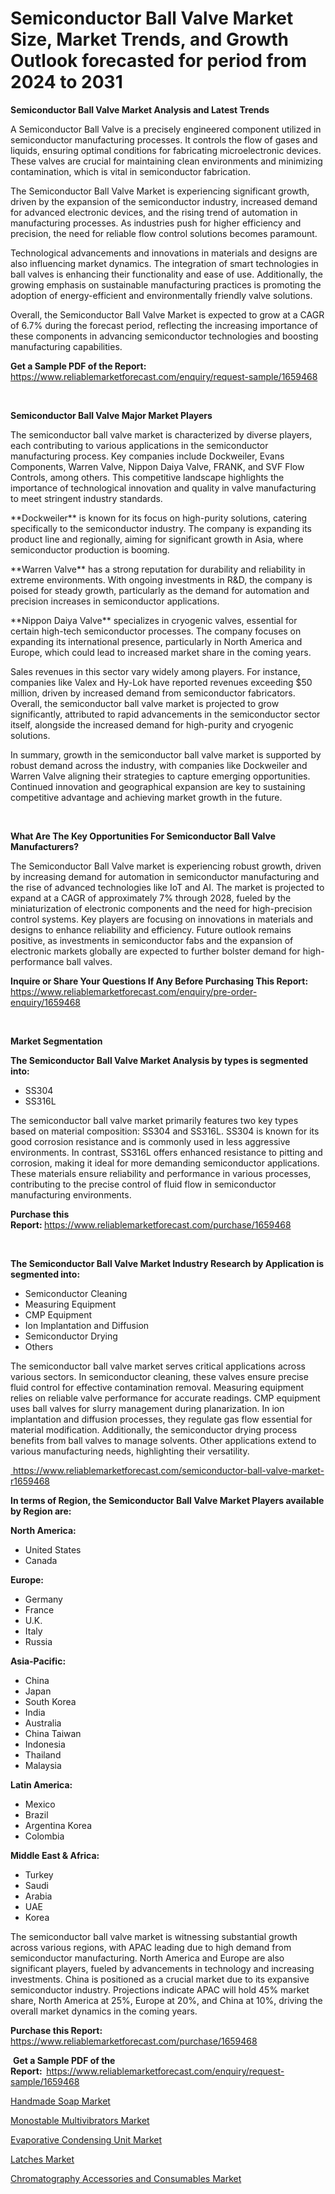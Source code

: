 <p><h1>Semiconductor Ball Valve Market Size, Market Trends, and Growth Outlook forecasted for period from 2024 to 2031</h1></p><p><strong>Semiconductor Ball Valve Market Analysis and Latest Trends</strong></p>
<p><p>A Semiconductor Ball Valve is a precisely engineered component utilized in semiconductor manufacturing processes. It controls the flow of gases and liquids, ensuring optimal conditions for fabricating microelectronic devices. These valves are crucial for maintaining clean environments and minimizing contamination, which is vital in semiconductor fabrication.</p><p>The Semiconductor Ball Valve Market is experiencing significant growth, driven by the expansion of the semiconductor industry, increased demand for advanced electronic devices, and the rising trend of automation in manufacturing processes. As industries push for higher efficiency and precision, the need for reliable flow control solutions becomes paramount.</p><p>Technological advancements and innovations in materials and designs are also influencing market dynamics. The integration of smart technologies in ball valves is enhancing their functionality and ease of use. Additionally, the growing emphasis on sustainable manufacturing practices is promoting the adoption of energy-efficient and environmentally friendly valve solutions.</p><p>Overall, the Semiconductor Ball Valve Market is expected to grow at a CAGR of 6.7% during the forecast period, reflecting the increasing importance of these components in advancing semiconductor technologies and boosting manufacturing capabilities.</p></p>
<p><strong>Get a Sample PDF of the Report:&nbsp;</strong> <a href="https://www.reliablemarketforecast.com/enquiry/request-sample/1659468?utm_campaign=1117&utm_medium=2&utm_source=Github&utm_content=ia&utm_term=28092024&utm_id=semiconductor-ball-valve">https://www.reliablemarketforecast.com/enquiry/request-sample/1659468</a></p>
<p>&nbsp;</p>
<p><strong>Semiconductor Ball Valve Major Market Players</strong></p>
<p><p>The semiconductor ball valve market is characterized by diverse players, each contributing to various applications in the semiconductor manufacturing process. Key companies include Dockweiler, Evans Components, Warren Valve, Nippon Daiya Valve, FRANK, and SVF Flow Controls, among others. This competitive landscape highlights the importance of technological innovation and quality in valve manufacturing to meet stringent industry standards.</p><p>**Dockweiler** is known for its focus on high-purity solutions, catering specifically to the semiconductor industry. The company is expanding its product line and regionally, aiming for significant growth in Asia, where semiconductor production is booming.</p><p>**Warren Valve** has a strong reputation for durability and reliability in extreme environments. With ongoing investments in R&D, the company is poised for steady growth, particularly as the demand for automation and precision increases in semiconductor applications.</p><p>**Nippon Daiya Valve** specializes in cryogenic valves, essential for certain high-tech semiconductor processes. The company focuses on expanding its international presence, particularly in North America and Europe, which could lead to increased market share in the coming years.</p><p>Sales revenues in this sector vary widely among players. For instance, companies like Valex and Hy-Lok have reported revenues exceeding $50 million, driven by increased demand from semiconductor fabricators. Overall, the semiconductor ball valve market is projected to grow significantly, attributed to rapid advancements in the semiconductor sector itself, alongside the increased demand for high-purity and cryogenic solutions.</p><p>In summary, growth in the semiconductor ball valve market is supported by robust demand across the industry, with companies like Dockweiler and Warren Valve aligning their strategies to capture emerging opportunities. Continued innovation and geographical expansion are key to sustaining competitive advantage and achieving market growth in the future.</p></p>
<p>&nbsp;</p>
<p><strong>What Are The Key Opportunities For Semiconductor Ball Valve Manufacturers?</strong></p>
<p><p>The Semiconductor Ball Valve market is experiencing robust growth, driven by increasing demand for automation in semiconductor manufacturing and the rise of advanced technologies like IoT and AI. The market is projected to expand at a CAGR of approximately 7% through 2028, fueled by the miniaturization of electronic components and the need for high-precision control systems. Key players are focusing on innovations in materials and designs to enhance reliability and efficiency. Future outlook remains positive, as investments in semiconductor fabs and the expansion of electronic markets globally are expected to further bolster demand for high-performance ball valves.</p></p>
<p><strong>Inquire or Share Your Questions If Any Before Purchasing This Report:</strong> <a href="https://www.reliablemarketforecast.com/enquiry/pre-order-enquiry/1659468?utm_campaign=1117&utm_medium=2&utm_source=Github&utm_content=ia&utm_term=28092024&utm_id=semiconductor-ball-valve">https://www.reliablemarketforecast.com/enquiry/pre-order-enquiry/1659468</a></p>
<p>&nbsp;</p>
<p><strong>Market Segmentation</strong></p>
<p><strong>The Semiconductor Ball Valve Market Analysis by types is segmented into:</strong></p>
<p><ul><li>SS304</li><li>SS316L</li></ul></p>
<p><p>The semiconductor ball valve market primarily features two key types based on material composition: SS304 and SS316L. SS304 is known for its good corrosion resistance and is commonly used in less aggressive environments. In contrast, SS316L offers enhanced resistance to pitting and corrosion, making it ideal for more demanding semiconductor applications. These materials ensure reliability and performance in various processes, contributing to the precise control of fluid flow in semiconductor manufacturing environments.</p></p>
<p><strong>Purchase this Report:&nbsp;</strong><a href="https://www.reliablemarketforecast.com/purchase/1659468?utm_campaign=1117&utm_medium=2&utm_source=Github&utm_content=ia&utm_term=28092024&utm_id=semiconductor-ball-valve">https://www.reliablemarketforecast.com/purchase/1659468</a></p>
<p>&nbsp;</p>
<p><strong>The Semiconductor Ball Valve Market Industry Research by Application is segmented into:</strong></p>
<p><ul><li>Semiconductor Cleaning</li><li>Measuring Equipment</li><li>CMP Equipment</li><li>Ion Implantation and Diffusion</li><li>Semiconductor Drying</li><li>Others</li></ul></p>
<p><p>The semiconductor ball valve market serves critical applications across various sectors. In semiconductor cleaning, these valves ensure precise fluid control for effective contamination removal. Measuring equipment relies on reliable valve performance for accurate readings. CMP equipment uses ball valves for slurry management during planarization. In ion implantation and diffusion processes, they regulate gas flow essential for material modification. Additionally, the semiconductor drying process benefits from ball valves to manage solvents. Other applications extend to various manufacturing needs, highlighting their versatility.</p></p>
<p><a href="https://www.reliablemarketforecast.com/semiconductor-ball-valve-market-r1659468?utm_campaign=1117&utm_medium=2&utm_source=Github&utm_content=ia&utm_term=28092024&utm_id=semiconductor-ball-valve">&nbsp;https://www.reliablemarketforecast.com/semiconductor-ball-valve-market-r1659468</a></p>
<p><strong>In terms of Region, the Semiconductor Ball Valve Market Players available by Region are:</strong></p>
<p>
    <p> <strong> North America: </strong>
        <ul>
            <li>United States</li>
            <li>Canada</li>
        </ul>
        </p> 
    <p> <strong> Europe: </strong>
        <ul>
            <li>Germany</li>
            <li>France</li>
            <li>U.K.</li>
            <li>Italy</li>
            <li>Russia</li>
        </ul>
        </p> 
    <p> <strong> Asia-Pacific: </strong>
        <ul>
            <li>China</li>
            <li>Japan</li>
            <li>South Korea</li>
            <li>India</li>
            <li>Australia</li>
            <li>China Taiwan</li>
            <li>Indonesia</li>
            <li>Thailand</li>
            <li>Malaysia</li>
        </ul>
        </p> 
    <p> <strong> Latin America: </strong>
        <ul>
            <li>Mexico</li>
            <li>Brazil</li>
            <li>Argentina Korea</li>
            <li>Colombia</li>
        </ul>
        </p> 
    <p> <strong> Middle East & Africa: </strong>
        <ul>
            <li>Turkey</li>
            <li>Saudi</li>
            <li>Arabia</li>
            <li>UAE</li>
            <li>Korea</li>
        </ul>
    </p>
    </p>
<p><p>The semiconductor ball valve market is witnessing substantial growth across various regions, with APAC leading due to high demand from semiconductor manufacturing. North America and Europe are also significant players, fueled by advancements in technology and increasing investments. China is positioned as a crucial market due to its expansive semiconductor industry. Projections indicate APAC will hold 45% market share, North America at 25%, Europe at 20%, and China at 10%, driving the overall market dynamics in the coming years.</p></p>
<p><strong>Purchase this Report: </strong><a href="https://www.reliablemarketforecast.com/purchase/1659468?utm_campaign=1117&utm_medium=2&utm_source=Github&utm_content=ia&utm_term=28092024&utm_id=semiconductor-ball-valve">https://www.reliablemarketforecast.com/purchase/1659468</a></p>
<p>&nbsp;<strong>Get a Sample PDF of the Report:&nbsp;&nbsp;</strong><a href="https://www.reliablemarketforecast.com/enquiry/request-sample/1659468?utm_campaign=1117&utm_medium=2&utm_source=Github&utm_content=ia&utm_term=28092024&utm_id=semiconductor-ball-valve">https://www.reliablemarketforecast.com/enquiry/request-sample/1659468</a></p>
<p><strong></strong></p>
<p><p><a href="https://www.linkedin.com/pulse/handmade-soap-market-industry-trends-forecast-period-from-m1n4f?utm_campaign=1117&utm_medium=2&utm_source=Github&utm_content=ia&utm_term=28092024&utm_id=semiconductor-ball-valve">Handmade Soap Market</a></p><p><a href="https://issuu.com/reportprime-2/docs/monostable-multivibrators-market-si_7186726ca02f4d?utm_campaign=1117&utm_medium=2&utm_source=Github&utm_content=ia&utm_term=28092024&utm_id=semiconductor-ball-valve">Monostable Multivibrators Market</a></p><p><a href="https://www.linkedin.com/pulse/evaporative-condensing-unit-industry-insights-report-analyzing-1fhve?utm_campaign=1117&utm_medium=2&utm_source=Github&utm_content=ia&utm_term=28092024&utm_id=semiconductor-ball-valve">Evaporative Condensing Unit Market</a></p><p><a href="https://issuu.com/reportprime-2/docs/latches-market-size-2030.pptx_553c27a4444493?utm_campaign=1117&utm_medium=2&utm_source=Github&utm_content=ia&utm_term=28092024&utm_id=semiconductor-ball-valve">Latches Market</a></p><p><a href="https://www.linkedin.com/pulse/chromatography-accessories-consumables-industry-forecast-yvbxe?utm_campaign=1117&utm_medium=2&utm_source=Github&utm_content=ia&utm_term=28092024&utm_id=semiconductor-ball-valve">Chromatography Accessories and Consumables Market</a></p></p>